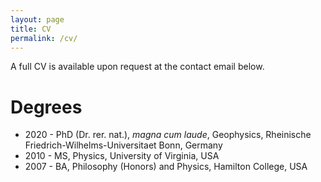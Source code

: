 ```yaml
---
layout: page
title: CV
permalink: /cv/
---
```


A full CV is available upon request at the contact email below. 

# Degrees

* 2020 - PhD (Dr. rer. nat.), *magna cum laude*, Geophysics, Rheinische Friedrich-Wilhelms-Universitaet Bonn, Germany
* 2010 - MS, Physics, University of Virginia, USA
* 2007 - BA, Philosophy (Honors) and Physics, Hamilton College, USA 



